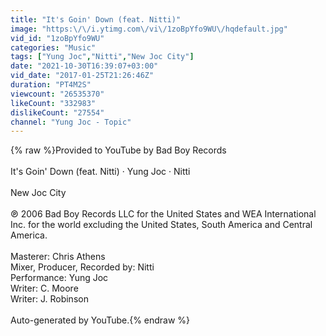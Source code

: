 ```yaml
---
title: "It's Goin' Down (feat. Nitti)"
image: "https:\/\/i.ytimg.com\/vi\/1zoBpYfo9WU\/hqdefault.jpg"
vid_id: "1zoBpYfo9WU"
categories: "Music"
tags: ["Yung Joc","Nitti","New Joc City"]
date: "2021-10-30T16:39:07+03:00"
vid_date: "2017-01-25T21:26:46Z"
duration: "PT4M2S"
viewcount: "26535370"
likeCount: "332983"
dislikeCount: "27554"
channel: "Yung Joc - Topic"
---
```

{% raw %}Provided to YouTube by Bad Boy Records<br /><br />It's Goin' Down (feat. Nitti) · Yung Joc · Nitti<br /><br />New Joc City<br /><br />℗ 2006 Bad Boy Records LLC for the United States and WEA International Inc. for the world excluding the United States, South America and Central America.<br /><br />Masterer: Chris Athens<br />Mixer, Producer, Recorded by: Nitti<br />Performance: Yung Joc<br />Writer: C. Moore<br />Writer: J. Robinson<br /><br />Auto-generated by YouTube.{% endraw %}
